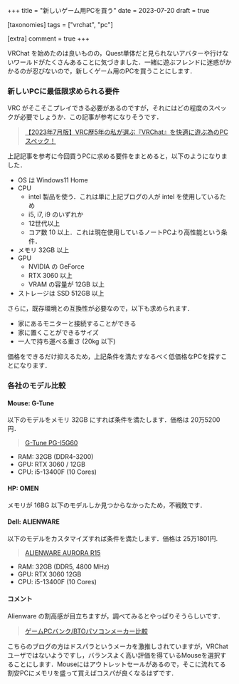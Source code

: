 +++
title = "新しいゲーム用PCを買う"
date = 2023-07-20
draft = true

[taxonomies]
tags = ["vrchat", "pc"]

[extra]
comment = true
+++

VRChat を始めたのは良いものの，Quest単体だと見られないアバターや行けないワールドがたくさんあることに気づきました．一緒に遊ぶフレンドに迷惑がかかるのが忍びないので，新しくゲーム用のPCを買うことにします．

### 新しいPCに最低限求められる要件

VRC がそこそこプレイできる必要があるのですが，それにはどの程度のスペックが必要でしょうか．この記事が参考になりそうです．

> [【2023年7月版】VRC歴5年の私が選ぶ『VRChat』を快適に遊ぶ為のPCスペック！](https://kohavrog.com/vrchat-pcspec/)

上記記事を参考に今回買うPCに求める要件をまとめると，以下のようになりました．

* OS は Windows11 Home
* CPU
  * intel 製品を使う．これは単に上記ブログの人が intel を使用しているため
  * i5, i7, i9 のいずれか
  * 12世代以上
  * コア数 10 以上．これは現在使用しているノートPCより高性能という条件．
* メモリ 32GB 以上
* GPU
  * NVIDIA の GeForce
  * RTX 3060 以上
  * VRAM の容量が 12GB 以上
* ストレージは SSD 512GB 以上

さらに，既存環境との互換性が必要なので，以下も求められます．

* 家にあるモニターと接続することができる
* 家に置くことができるサイズ
* 一人で持ち運べる重さ (20kg 以下)

価格をできるだけ抑えるため，上記条件を満たすなるべく低価格なPCを探すことになります．

### 各社のモデル比較

#### Mouse: G-Tune

以下のモデルをメモリ 32GB にすれば条件を満たします．価格は 20万5200 円．

> [G-Tune PG-I5G60](https://www.mouse-jp.co.jp/store/g/ggtune-pgi5g60b6acbw101dec/)

* RAM: 32GB (DDR4-3200)
* GPU: RTX 3060 / 12GB
* CPU: i5-13400F (10 Cores)

#### HP: OMEN

メモリが 16BG 以下のモデルしか見つからなかったため，不戦敗です．

#### Dell: ALIENWARE

以下のモデルをカスタマイズすれば条件を満たします．価格は 25万1801円.

> [ALIENWARE AURORA R15](https://www.dell.com/ja-jp/shop/%E8%A3%BD%E5%93%81%E3%82%B7%E3%83%AA%E3%83%BC%E3%82%BA/alienware-aurora-r15-%E3%82%B2%E3%83%BC%E3%83%9F%E3%83%B3%E3%82%B0-%E3%83%87%E3%82%B9%E3%82%AF%E3%83%88%E3%83%83%E3%83%97/spd/alienware-aurora-r15-desktop/caaawar1500jp)

* RAM: 32GB (DDR5, 4800 MHz)
* GPU: RTX 3060 12GB
* CPU: i5-13400F (10 Cores)

#### コメント

Alienware の割高感が目立ちますが，調べてみるとやっぱりそうらしいです．

> [ゲームPCバンク/BTOパソコンメーカー比較](https://xn--pc-mh4aj6msdqgtc.com/bto)

こちらのブログの方はドスパラというメーカを激推しされていますが，VRChatユーザではないようですし，バランスよく高い評価を得ているMouseを選択することにします．Mouseにはアウトレットセールがあるので，そこに流れてる割安PCにメモリを盛って買えばコスパが良くなるはずです．
